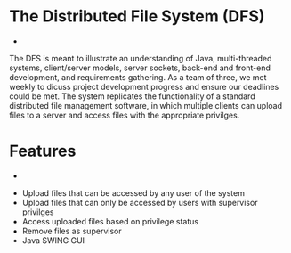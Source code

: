 # The Distributed File System (DFS)
-
The DFS is meant to illustrate an understanding of Java, multi-threaded systems, client/server models, server sockets, back-end and front-end development, and requirements gathering. As a team of three, we met weekly to dicuss project development progress and ensure our deadlines could be met. The system replicates the functionality of a standard distributed file management software, in which multiple clients can upload files to a server and access files with the appropriate privilges.

# Features 
- 
* Upload files that can be accessed by any user of the system
* Upload files that can only be accessed by users with supervisor privilges
* Access uploaded files based on privilege status 
* Remove files as supervisor
* Java SWING GUI
